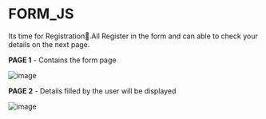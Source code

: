 # FORM_JS
Its time for Registration📝.All Register in the form and can able to check your details on the next page.   

**PAGE 1** - Contains the form page    

![image](https://github.com/RahulMS02/FORM_JS/assets/165545815/c7ea7663-2db5-48c4-ad80-8ab8d836aa8e)   

**PAGE 2** - Details filled by the user will be displayed   

![image](https://github.com/RahulMS02/FORM_JS/assets/165545815/88451904-4f15-4604-abf4-49d821636eae)


 
